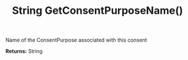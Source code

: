 ﻿---
uid: crmscript_ref_NSConsentInfo_GetConsentPurposeName
title: String GetConsentPurposeName()
intellisense: NSConsentInfo.GetConsentPurposeName
keywords: NSConsentInfo, GetConsentPurposeName
so.topic: reference
---

Name of the ConsentPurpose associated with this consent

**Returns:** String


